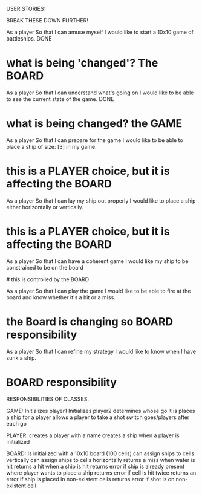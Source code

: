 USER STORIES:

BREAK THESE DOWN FURTHER!

As a player
So that I can amuse myself
I would like to start a 10x10 game of battleships.
DONE

# what is being 'changed'? The BOARD


As a player
So that I can understand what's going on
I would like to be able to see the current state of the game.
DONE

# what is being changed? the GAME

As a player
So that I can prepare for the game
I would like to be able to place a ship of size: [3] in my game.

# this is a PLAYER choice, but it is affecting the BOARD


As a player
So that I can lay my ship out properly
I would like to place a ship either horizontally or vertically.

# this is a PLAYER choice, but it is affecting the BOARD

As a player
So that I can have a coherent game
I would like my ship to be constrained to be on the board

# this is controlled by the BOARD

As a player
So that I can play the game
I would like to be able to fire at the board and know whether it's a hit or a miss.

# the Board is changing so BOARD responsibility

As a player
So that I can refine my strategy
I would like to know when I have sunk a ship.

# BOARD responsibility


RESPONSIBILITIES OF CLASSES:

GAME:
Initializes player1
Initializes player2
determines whose go it is
places a ship for a player
allows a player to take a shot
switch goes/players after each go

PLAYER:
creates a player with a name
creates a ship when a player is initialized


BOARD:
Is initialized with a 10x10 board (100 cells)
can assign ships to cells vertically
can assign ships to cells horizontally
returns a miss when water is hit
returns a hit when a ship is hit
returns error if ship is already present where player wants to place a ship
returns error if cell is hit twice
returns an error if ship is placed in non-existent cells
returns error if shot is on non-existent cell
